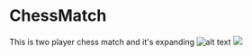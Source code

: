 # ChessMatch
This is two player chess match and it's expanding
![alt text](https://drive.google.com/file/d/1DpGniblR9jdetYuNkbvU4yxxD1lM9-n-/view?usp=sharing/20170721_165639.jpg)
<img src='https://drive.google.com/file/d/1DpGniblR9jdetYuNkbvU4yxxD1lM9-n-/view?usp=sharing/20170721_165639.jpg'>

